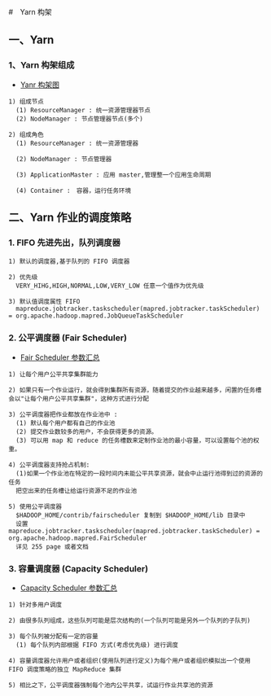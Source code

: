 #　Yarn 构架

## 一、Yarn

### 1、Yarn 构架组成

- [Yanr 构架图](https://www.processon.com/view/link/56643e61e4b026a7ca2ac271)

```
1) 组成节点
  (1) ResourceManager : 统一资源管理器节点
  (2) NodeManager : 节点管理器节点(多个)

2) 组成角色
  (1) ResourceManager : 统一资源管理器

  (2) NodeManager : 节点管理器

  (3) ApplicationMaster : 应用 master,管理整一个应用生命周期

  (4) Container :　容器，运行任务环境
```


## 二、Yarn 作业的调度策略

### 1. FIFO 先进先出，队列调度器

```
1) 默认的调度器,基于队列的 FIFO 调度器

2) 优先级
  VERY_HIHG,HIGH,NORMAL,LOW,VERY_LOW 任意一个值作为优先级

3) 默认值调度属性 FIFO
  mapreduce.jobtracker.taskscheduler(mapred.jobtracker.taskScheduler) = org.apache.hadoop.mapred.JobQueueTaskScheduler
```

### 2. 公平调度器 (Fair Scheduler)

- [Fair Scheduler 参数汇总](http://dongxicheng.org/mapreduce-nextgen/hadoop-yarn-configurations-capacity-scheduler/)

```
1) 让每个用户公平共享集群能力

2) 如果只有一个作业运行，就会得到集群所有资源，随着提交的作业越来越多，闲置的任务槽会以"让每个用户公平共享集群"，这种方式进行分配

3) 公平调度器把作业都放在作业池中 :
  (1) 默认每个用户都有自己的作业池
  (2) 提交作业数较多的用户，不会获得更多的资源。
  (3) 可以用 map 和 reduce 的任务槽数来定制作业池的最小容量，可以设置每个池的权重。

4) 公平调度器支持抢占机制:
  (1)如果一个作业池在特定的一段时间内未能公平共享资源，就会中止运行池得到过的资源的任务
  把空出来的任务槽让给运行资源不足的作业池

5) 使用公平调度器
  $HADOOP_HOME/contrib/fairscheduler 复制到 $HADOOP_HOME/lib 目录中
  设置 mapreduce.jobtracker.taskscheduler(mapred.jobtracker.taskScheduler) = org.apache.hadoop.mapred.FairScheduler
  详见 255 page 或者文档
```


### 3. 容量调度器 (Capacity Scheduler)

- [Capacity Scheduler 参数汇总](http://dongxicheng.org/mapreduce-nextgen/hadoop-yarn-configurations-capacity-scheduler/)

```
1) 针对多用户调度

2) 由很多队列组成，这些队列可能是层次结构的(一个队列可能是另外一个队列的子队列)

3) 每个队列被分配有一定的容量
  (1) 每个队列内部根据 FIFO 方式(考虑优先级) 进行调度

4) 容量调度器允许用户或者组织(使用队列进行定义)为每个用户或者组织模拟出一个使用 FIFO 调度策略的独立 MapReduce 集群

5) 相比之下，公平调度器强制每个池内公平共享，试运行作业共享池的资源

```
